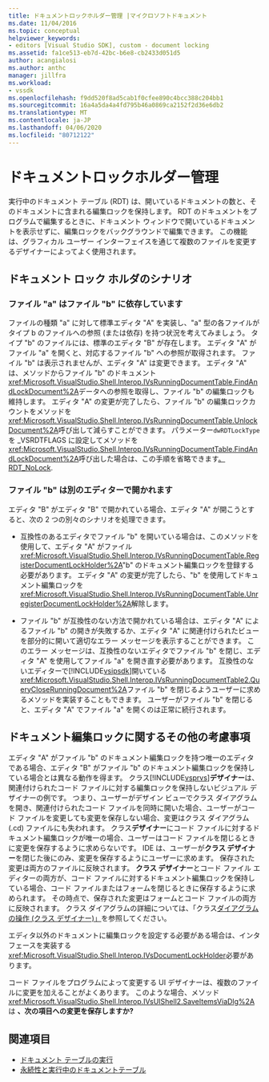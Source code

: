 ```yaml
---
title: ドキュメントロックホルダー管理 |マイクロソフトドキュメント
ms.date: 11/04/2016
ms.topic: conceptual
helpviewer_keywords:
- editors [Visual Studio SDK], custom - document locking
ms.assetid: fa1ce513-eb7d-42bc-b6e8-cb2433d051d5
author: acangialosi
ms.author: anthc
manager: jillfra
ms.workload:
- vssdk
ms.openlocfilehash: f9dd520f8ad5cab1f0cfee890c4bcc388c204bb1
ms.sourcegitcommit: 16a4a5da4a4fd795b46a0869ca2152f2d36e6db2
ms.translationtype: MT
ms.contentlocale: ja-JP
ms.lasthandoff: 04/06/2020
ms.locfileid: "80712122"
---
```

# <a name="document-lock-holder-management"></a>ドキュメントロックホルダー管理

実行中のドキュメント テーブル (RDT) は、開いているドキュメントの数と、そのドキュメントに含まれる編集ロックを保持します。 RDT のドキュメントをプログラムで編集するときに、ドキュメント ウィンドウで開いているドキュメントを表示せずに、編集ロックをバックグラウンドで編集できます。 この機能は、グラフィカル ユーザー インターフェイスを通じて複数のファイルを変更するデザイナーによってよく使用されます。

## <a name="document-lock-holder-scenarios"></a>ドキュメント ロック ホルダのシナリオ

### <a name="file-a-has-a-dependence-on-file-b"></a>ファイル "a" はファイル "b" に依存しています

ファイルの種類 "a" に対して標準エディタ "A" を実装し、"a" 型の各ファイルがタイプ b のファイルへの参照 (または依存) を持つ状況を考えてみましょう。 タイプ "b" のファイルには、標準のエディタ "B" が存在します。 エディタ "A" がファイル "a" を開くと、対応するファイル "b" への参照が取得されます。 ファイル "b" は表示されませんが、エディタ "A" は変更できます。 エディタ "A" は、メソッドからファイル "b" のドキュメント<xref:Microsoft.VisualStudio.Shell.Interop.IVsRunningDocumentTable.FindAndLockDocument%2A>データへの参照を取得し、ファイル "b" の編集ロックも維持します。 エディタ "A" の変更が完了したら、ファイル "b" の編集ロックカウントをメソッドを<xref:Microsoft.VisualStudio.Shell.Interop.IVsRunningDocumentTable.UnlockDocument%2A>呼び出して減らすことができます。 パラメーター`dwRDTLockType`を _VSRDTFLAGS に設定してメソッドを<xref:Microsoft.VisualStudio.Shell.Interop.IVsRunningDocumentTable.FindAndLockDocument%2A>呼び出した場合は、この手順を省略できます[。RDT_NoLock](<xref:Microsoft.VisualStudio.Shell.Interop._VSRDTFLAGS.RDT_NoLock>).

### <a name="file-b-is-opened-by-a-different-editor"></a>ファイル "b" は別のエディターで開かれます

エディタ "B" がエディタ "B" で開かれている場合、エディタ "A" が開こうとすると、次の 2 つの別々のシナリオを処理できます。

- 互換性のあるエディタでファイル "b" を開いている場合は、このメソッドを使用して、エディタ "A" がファイル<xref:Microsoft.VisualStudio.Shell.Interop.IVsRunningDocumentTable.RegisterDocumentLockHolder%2A>"b" のドキュメント編集ロックを登録する必要があります。 エディタ "A" の変更が完了したら、"b" を使用してドキュメント編集ロックを<xref:Microsoft.VisualStudio.Shell.Interop.IVsRunningDocumentTable.UnregisterDocumentLockHolder%2A>解除します。

- ファイル "b" が互換性のない方法で開かれている場合は、エディタ "A" によるファイル "b" の開きが失敗するか、エディタ "A" に関連付けられたビューを部分的に開いて適切なエラー メッセージを表示することができます。 このエラー メッセージは、互換性のないエディタでファイル "b" を閉じ、エディタ "A" を使用してファイル "a" を開き直す必要があります。 互換性のないエディターで[!INCLUDE[vsipsdk](../extensibility/includes/vsipsdk_md.md)]開いている<xref:Microsoft.VisualStudio.Shell.Interop.IVsRunningDocumentTable2.QueryCloseRunningDocument%2A>ファイル "b" を閉じるようユーザーに求めるメソッドを実装することもできます。 ユーザーがファイル "b" を閉じると、エディタ "A" でファイル "a" を開くのは正常に続行されます。

## <a name="additional-document-edit-lock-considerations"></a>ドキュメント編集ロックに関するその他の考慮事項

エディタ "A" がファイル "b" のドキュメント編集ロックを持つ唯一のエディタである場合、エディタ "B" がファイル "b" のドキュメント編集ロックを保持している場合とは異なる動作を得ます。 クラス[!INCLUDE[vsprvs](../code-quality/includes/vsprvs_md.md)]**デザイナー**は、関連付けられたコード ファイルに対する編集ロックを保持しないビジュアル デザイナーの例です。 つまり、ユーザーがデザイン ビューでクラス ダイアグラムを開き、関連付けられたコード ファイルを同時に開いた場合、ユーザーがコード ファイルを変更しても変更を保存しない場合、変更はクラス ダイアグラム (.cd) ファイルにも失われます。 クラス**デザイナー**にコード ファイルに対するドキュメント編集ロックが唯一の場合、ユーザーはコード ファイルを閉じるときに変更を保存するように求めらないです。 IDE は、ユーザーが**クラス デザイナー**を閉じた後にのみ、変更を保存するようにユーザーに求めます。 保存された変更は両方のファイルに反映されます。 **クラス デザイナー**とコード ファイル エディターの両方が、コード ファイルに対するドキュメント編集ロックを保持している場合、コード ファイルまたはフォームを閉じるときに保存するように求められます。 その時点で、保存された変更はフォームとコード ファイルの両方に反映されます。 クラス ダイアグラムの詳細については、「クラス[ダイアグラムの操作 (クラス デザイナー)」](../ide/class-designer/designing-and-viewing-classes-and-types.md)を参照してください。

エディタ以外のドキュメントに編集ロックを設定する必要がある場合は、インタフェースを実装する<xref:Microsoft.VisualStudio.Shell.Interop.IVsDocumentLockHolder>必要があります。

コード ファイルをプログラムによって変更する UI デザイナーは、複数のファイルに変更を加えることがよくあります。 このような場合、メソッド<xref:Microsoft.VisualStudio.Shell.Interop.IVsUIShell2.SaveItemsViaDlg%2A>は **、次の項目への変更を保存しますか?**

## <a name="see-also"></a>関連項目

- [ドキュメント テーブルの実行](../extensibility/internals/running-document-table.md)
- [永続性と実行中のドキュメントテーブル](../extensibility/internals/persistence-and-the-running-document-table.md)
